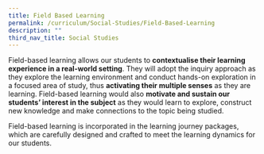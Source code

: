 ```yaml
---
title: Field Based Learning
permalink: /curriculum/Social-Studies/Field-Based-Learning
description: ""
third_nav_title: Social Studies
---
```

Field-based learning allows our students to **contextualise their learning experience in a real-world setting**. They will adopt the inquiry approach as they explore the learning environment and conduct hands-on exploration in a focused area of study, thus **activating their multiple senses** as they are learning. Field-based learning would also **motivate and sustain our students’ interest in the subject** as they would learn to explore, construct new knowledge and make connections to the topic being studied.

  

Field-based learning is incorporated in the learning journey packages, which are carefully designed and crafted to meet the learning dynamics for our students.
